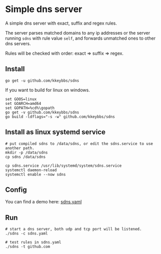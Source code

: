 # Simple dns server

A simple dns server with exact, suffix and regex rules.

The server parses matched domains to any ip addresses or the server running `sdns` with rule value `self`, and forwards unmatched ones to other dns servers.

Rules will be checked with order: exact => suffix => regex.

## Install
```
go get -u github.com/kkeybbs/sdns
```

If you want to build for linux on windows.
```
set GOOS=linux
set GOARCH=amd64
set GOPATH=%cd%\gopath
go get -v github.com/kkeybbs/sdns
go build -ldflags="-s -w" github.com/kkeybbs/sdns
```

## Install as linux systemd service
```
# put compiled sdns to /data/sdns, or edit the sdns.service to use another path.
mkdir -p /data/sdns
cp sdns /data/sdns

cp sdns.service /usr/lib/systemd/system/sdns.service
systemctl daemon-reload
systemctl enable --now sdns
```

## Config
You can find a demo here: [sdns.yaml](sdns.yaml)

## Run
```
# start a dns server, both udp and tcp port will be listened.
./sdns -c sdns.yaml

# test rules in sdns.yaml
./sdns -t github.com
```

